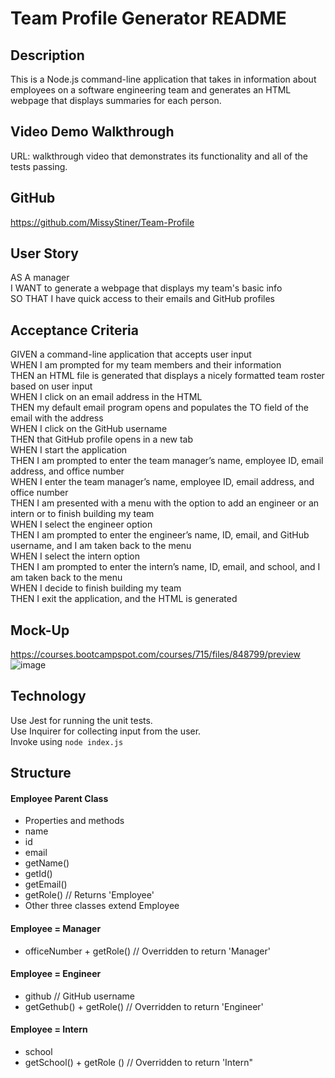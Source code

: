 # Team Profile Generator README

## Description
This is a Node.js command-line application that takes in information about employees on a software engineering team and generates an HTML webpage that displays summaries for each person.

## Video Demo Walkthrough
URL:  walkthrough video that demonstrates its functionality and all of the tests passing.

## GitHub
https://github.com/MissyStiner/Team-Profile

## User Story
AS A manager<br>
I WANT to generate a webpage that displays my team's basic info<br>
SO THAT I have quick access to their emails and GitHub profiles

## Acceptance Criteria
GIVEN a command-line application that accepts user input<br>
WHEN I am prompted for my team members and their information<br>
THEN an HTML file is generated that displays a nicely formatted team roster based on user input<br>
WHEN I click on an email address in the HTML<br>
THEN my default email program opens and populates the TO field of the email with the address<br>
WHEN I click on the GitHub username<br>
THEN that GitHub profile opens in a new tab<br>
WHEN I start the application<br>
THEN I am prompted to enter the team manager’s name, employee ID, email address, and office number<br>
WHEN I enter the team manager’s name, employee ID, email address, and office number<br>
THEN I am presented with a menu with the option to add an engineer or an intern or to finish building my team<br>
WHEN I select the engineer option<br>
THEN I am prompted to enter the engineer’s name, ID, email, and GitHub username, and I am taken back to the menu<br>
WHEN I select the intern option<br>
THEN I am prompted to enter the intern’s name, ID, email, and school, and I am taken back to the menu<br>
WHEN I decide to finish building my team<br>
THEN I exit the application, and the HTML is generated

## Mock-Up
https://courses.bootcampspot.com/courses/715/files/848799/preview
![image](https://user-images.githubusercontent.com/85651869/141324813-92bb8300-195d-48bd-bcca-8b2596182489.png)


## Technology
Use Jest for running the unit tests.<br>
Use Inquirer for collecting input from the user.<br>
Invoke using `node index.js`

## Structure
#### Employee Parent Class
- Properties and methods
- name
- id
- email
- getName()
- getId()
- getEmail()
- getRole() // Returns 'Employee'
- Other three classes extend Employee

#### Employee = Manager
- officeNumber + getRole() // Overridden to return 'Manager'

#### Employee = Engineer
- github // GitHub username
- getGethub() + getRole() // Overridden to return 'Engineer'

#### Employee = Intern
- school
- getSchool() + getRole () // Overridden to return 'Intern"